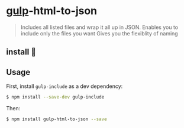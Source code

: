 # [gulp](http://gulpjs.com)-html-to-json

>Includes all listed files and wrap it all up in JSON.
Enables you to include only the files you want
Gives you the flexiblity of naming


install :traffic_light:
-------

## Usage

First, install `gulp-include` as a dev dependency:

```bash
$ npm install --save-dev gulp-include
```
Then:

```bash
$ npm install gulp-html-to-json --save
```
